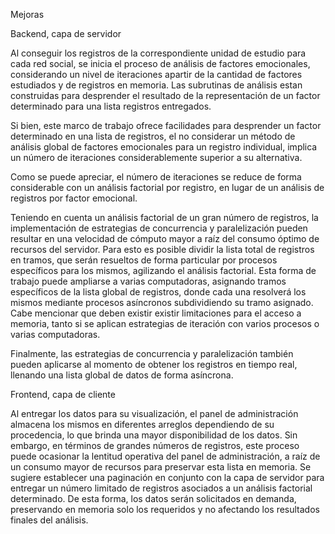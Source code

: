 Mejoras

Backend, capa de servidor

Al conseguir los registros de la correspondiente unidad de estudio para cada red social, se inicia el proceso de análisis de factores emocionales, considerando un nivel de iteraciones apartir de la cantidad de factores estudiados y de registros en memoria. Las subrutinas de análisis estan construidas para desprender el resultado de la representación de un factor determinado para una lista registros entregados.

Si bien, este marco de trabajo ofrece facilidades para desprender un factor determinado en una lista de registros, el no considerar un método de análisis global de factores emocionales para un registro individual, implica un número de iteraciones considerablemente superior a su alternativa.

Como se puede apreciar, el número de iteraciones se reduce de forma considerable con un análisis factorial por registro, en lugar de un análisis de registros por factor emocional.

Teniendo en cuenta un análisis factorial de un gran número de registros, la implementación de estrategias de concurrencia y paralelización pueden resultar en una velocidad de cómputo mayor a raíz del consumo óptimo de recursos del servidor. Para esto es posible dividir la lista total de registros en tramos, que serán resueltos de forma particular por procesos específicos para los mismos, agilizando el análisis factorial. Esta forma de trabajo puede ampliarse a varias computadoras, asignando tramos específicos de la lista global de registros, donde cada una resolverá los mismos mediante procesos asíncronos subdividiendo su tramo asignado. Cabe mencionar que deben existir existir limitaciones para el acceso a memoria, tanto si se aplican estrategias de iteración con varios procesos o varias computadoras.

Finalmente, las estrategias de concurrencia y paralelización también pueden aplicarse al momento de obtener los registros en tiempo real, llenando una lista global de datos de forma asíncrona.

Frontend, capa de cliente

Al entregar los datos para su visualización, el panel de administración almacena los mismos en diferentes arreglos dependiendo de su procedencia, lo que brinda una mayor disponibilidad de los datos. Sin embargo, en términos de grandes números de registros, este proceso puede ocasionar la lentitud operativa del panel de administración, a raíz de un consumo mayor de recursos para preservar esta lista en memoria. Se sugiere establecer una paginación en conjunto con la capa de servidor para entregar un número limitado de registros asociados a un análisis factorial determinado. De esta forma, los datos serán solicitados en demanda, preservando en memoria solo los requeridos y no afectando los resultados finales del análisis.
